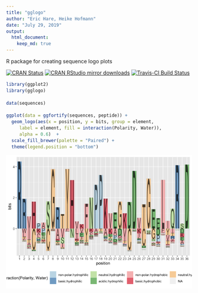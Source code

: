```yaml
---
title: "gglogo"
author: "Eric Hare, Heike Hofmann"
date: "July 29, 2019"
output: 
  html_document:
    keep_md: true
---
```




R package for creating sequence logo plots

[![CRAN Status](http://www.r-pkg.org/badges/version/gglogo)](https://cran.r-project.org/package=gglogo) [![CRAN RStudio mirror downloads](http://cranlogs.r-pkg.org/badges/gglogo)](http://www.r-pkg.org/pkg/gglogo) 
[![Travis-CI Build Status](https://travis-ci.org/heike/gglogo.svg?branch=master)](https://travis-ci.org/heike/gglogo)


```r
library(ggplot2)
library(gglogo)

data(sequences)

ggplot(data = ggfortify(sequences, peptide)) +      
  geom_logo(aes(x = position, y = bits, group = element, 
     label = element, fill = interaction(Polarity, Water)),
     alpha = 0.6)  +
  scale_fill_brewer(palette = "Paired") +
  theme(legend.position = "bottom")
```

![](README_files/figure-html/unnamed-chunk-1-1.png)<!-- -->
